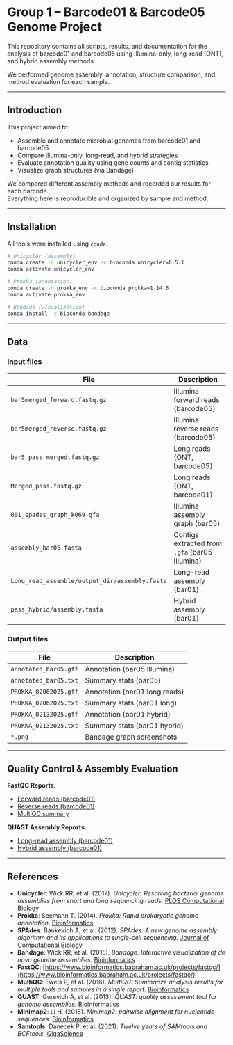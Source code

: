 #  Group 1 – Barcode01 & Barcode05 Genome Project

This repository contains all scripts, results, and documentation for the analysis of barcode01 and barcode05 using Illumina-only, long-read (ONT), and hybrid assembly methods.

We performed genome assembly, annotation, structure comparison, and method evaluation for each sample.

---

## Introduction

This project aimed to:

- Assemble and annotate microbial genomes from barcode01 and barcode05
- Compare Illumina-only, long-read, and hybrid strategies
- Evaluate annotation quality using gene counts and contig statistics
- Visualize graph structures (via Bandage)

We compared different assembly methods and recorded our results for each barcode.  
Everything here is reproducible and organized by sample and method.

---

## Installation

All tools were installed using `conda`.

```bash
# Unicycler (assembly)
conda create -n unicycler_env -c bioconda unicycler=0.5.1
conda activate unicycler_env

# Prokka (annotation)
conda create -n prokka_env -c bioconda prokka=1.14.6
conda activate prokka_env

# Bandage (visualization)
conda install -c bioconda bandage
```

---

## Data

### Input files

| File | Description |
|------|-------------|
| `bar5merged_forward.fastq.gz` | Illumina forward reads (barcode05) |
| `bar5merged_reverse.fastq.gz` | Illumina reverse reads (barcode05) |
| `bar5_pass_merged.fastq.gz` | Long reads (ONT, barcode05) |
| `Merged_pass.fastq.gz` | Long reads (ONT, barcode01) |
| `001_spades_graph_k069.gfa` | Illumina assembly graph (bar05) |
| `assembly_bar05.fasta` | Contigs extracted from `.gfa` (bar05 Illumina) |
| `Long_read_assemble/output_dir/assembly.fasta` | Long-read assembly (bar01) |
| `pass_hybrid/assembly.fasta` | Hybrid assembly (bar01) |

###  Output files

| File | Description |
|------|-------------|
| `annotated_bar05.gff` | Annotation (bar05 Illumina) |
| `annotated_bar05.txt` | Summary stats (bar05) |
| `PROKKA_02062025.gff` | Annotation (bar01 long reads) |
| `PROKKA_02062025.txt` | Summary stats (bar01 long) |
| `PROKKA_02132025.gff` | Annotation (bar01 hybrid) |
| `PROKKA_02132025.txt` | Summary stats (bar01 hybrid) |
| `*.png` | Bandage graph screenshots 

---

## Quality Control & Assembly Evaluation

**FastQC Reports:**

- [Forward reads (barcode01)](https://hujunfang888.github.io/Project-rotation1/qc_reports/merged_forward_fastqc.html)
- [Reverse reads (barcode01)](https://hujunfang888.github.io/Project-rotation1/qc_reports/merged_reverse_fastqc.html)
- [MultiQC summary](https://hujunfang888.github.io/Project-rotation1/qc_reports/fastqc_report.html)

**QUAST Assembly Reports:**

- [Long-read assembly (barcode01)](https://hujunfang888.github.io/Project-rotation1/qc_reports/QUAST_longreads.html)
- [Hybrid assembly (barcode01)](https://hujunfang888.github.io/Project-rotation1/qc_reports/QUAST_hybrid.html)
---

## References

- **Unicycler**: Wick RR, et al. (2017). *Unicycler: Resolving bacterial genome assemblies from short and long sequencing reads.* [PLOS Computational Biology](https://doi.org/10.1371/journal.pcbi.1005595)
- **Prokka**: Seemann T. (2014). *Prokka: Rapid prokaryotic genome annotation.* [Bioinformatics](https://doi.org/10.1093/bioinformatics/btu153)
- **SPAdes**: Bankevich A, et al. (2012). *SPAdes: A new genome assembly algorithm and its applications to single-cell sequencing.* [Journal of Computational Biology](https://doi.org/10.1089/cmb.2012.0021)
- **Bandage**: Wick RR, et al. (2015). *Bandage: Interactive visualization of de novo genome assemblies.* [Bioinformatics](https://doi.org/10.1093/bioinformatics/btv383)
- **FastQC**: [https://www.bioinformatics.babraham.ac.uk/projects/fastqc/](https://www.bioinformatics.babraham.ac.uk/projects/fastqc/)
- **MultiQC**: Ewels P, et al. (2016). *MultiQC: Summarize analysis results for multiple tools and samples in a single report.* [Bioinformatics](https://doi.org/10.1093/bioinformatics/btw354)
- **QUAST**: Gurevich A, et al. (2013). *QUAST: quality assessment tool for genome assemblies.* [Bioinformatics](https://doi.org/10.1093/bioinformatics/btt086)
- **Minimap2**: Li H. (2018). *Minimap2: pairwise alignment for nucleotide sequences.* [Bioinformatics](https://doi.org/10.1093/bioinformatics/bty191)
- **Samtools**: Danecek P, et al. (2021). *Twelve years of SAMtools and BCFtools.* [GigaScience](https://doi.org/10.1093/gigascience/giab008)
